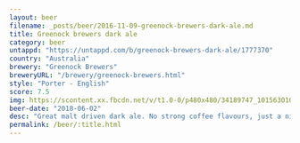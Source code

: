 ```yaml
---
layout: beer
filename: _posts/beer/2016-11-09-greenock-brewers-dark-ale.md
title: Greenock brewers dark ale
category: beer
untappd: "https://untappd.com/b/greenock-brewers-dark-ale/1777370"
country: "Australia"
brewery: "Greenock Brewers"
breweryURL: "/brewery/greenock-brewers.html"
style: "Porter - English"
score: 7.5
img: https://scontent.xx.fbcdn.net/v/t1.0-0/p480x480/34189747_10156301083448745_2453148533356756992_n.jpg?_nc_cat=105&_nc_ht=scontent.xx&oh=3991497f522ae2145a5a5c933e6ddd89&oe=5C7D3429
beer-date: "2018-06-02"
desc: "Great malt driven dark ale. No strong coffee flavours, just a nice sweetness. A very good session dark ale"
permalink: /beer/:title.html
---
```

